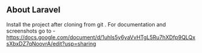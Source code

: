 
## About Laravel
Install the project after cloning from git . 
For documentation and screenshots  go to -  https://docs.google.com/document/d/1uhIs5y6yaVvHTgL5Ru7hXDfp9QLQxsXbxDZ7qNoovrA/edit?usp=sharing
